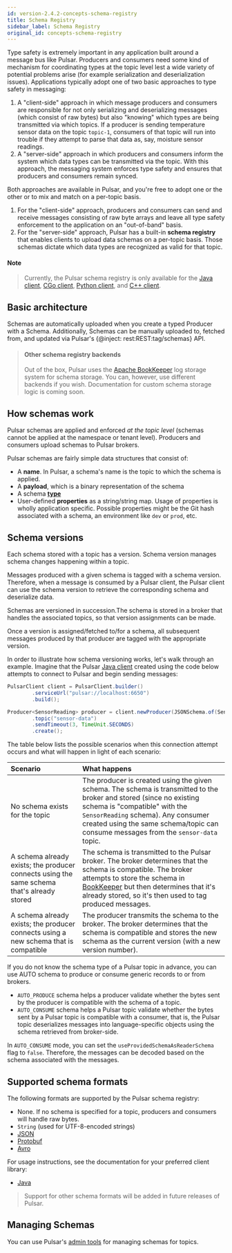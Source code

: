 ```yaml
---
id: version-2.4.2-concepts-schema-registry
title: Schema Registry
sidebar_label: Schema Registry
original_id: concepts-schema-registry
---
```


Type safety is extremely important in any application built around a message bus like Pulsar. Producers and consumers need some kind of mechanism for coordinating types at the topic level lest a wide variety of potential problems arise (for example serialization and deserialization issues). Applications typically adopt one of two basic approaches to type safety in messaging:

1. A "client-side" approach in which message producers and consumers are responsible for not only serializing and deserializing messages (which consist of raw bytes) but also "knowing" which types are being transmitted via which topics. If a producer is sending temperature sensor data on the topic `topic-1`, consumers of that topic will run into trouble if they attempt to parse that data as, say, moisture sensor readings.
2. A "server-side" approach in which producers and consumers inform the system which data types can be transmitted via the topic. With this approach, the messaging system enforces type safety and ensures that producers and consumers remain synced.

Both approaches are available in Pulsar, and you're free to adopt one or the other or to mix and match on a per-topic basis.

1. For the "client-side" approach, producers and consumers can send and receive messages consisting of raw byte arrays and leave all type safety enforcement to the application on an "out-of-band" basis.
1. For the "server-side" approach, Pulsar has a built-in **schema registry** that enables clients to upload data schemas on a per-topic basis. Those schemas dictate which data types are recognized as valid for that topic.

#### Note
>
> Currently, the Pulsar schema registry is only available for the [Java client](client-libraries-java.md), [CGo client](client-libraries-go.md), [Python client](client-libraries-python.md), and [C++ client](client-libraries-cpp.md).

## Basic architecture

Schemas are automatically uploaded when you create a typed Producer with a Schema. Additionally, Schemas can be manually uploaded to, fetched from, and updated via Pulsar's {@inject: rest:REST:tag/schemas} API.

> #### Other schema registry backends
> Out of the box, Pulsar uses the [Apache BookKeeper](concepts-architecture-overview#persistent-storage) log storage system for schema storage. You can, however, use different backends if you wish. Documentation for custom schema storage logic is coming soon.

## How schemas work

Pulsar schemas are applied and enforced *at the topic level* (schemas cannot be applied at the namespace or tenant level). Producers and consumers upload schemas to Pulsar brokers.

Pulsar schemas are fairly simple data structures that consist of:

* A **name**. In Pulsar, a schema's name is the topic to which the schema is applied.
* A **payload**, which is a binary representation of the schema
* A schema [**type**](#supported-schema-formats)
* User-defined **properties** as a string/string map. Usage of properties is wholly application specific. Possible properties might be the Git hash associated with a schema, an environment like `dev` or `prod`, etc.

## Schema versions

Each schema stored with a topic has a version. Schema version manages schema changes happening within a topic.

Messages produced with a given schema is tagged with a schema version. Therefore, when a message is consumed by a Pulsar client, the Pulsar client can use the schema version to retrieve the corresponding schema and deserialize data.

Schemas are versioned in succession.The schema is stored in a broker that handles the associated topics, so that version assignments can be made.

Once a version is assigned/fetched to/for a schema, all subsequent messages produced by that producer are tagged with the appropriate version.

In order to illustrate how schema versioning works, let's walk through an example. Imagine that the Pulsar [Java client](client-libraries-java.md) created using the code below attempts to connect to Pulsar and begin sending messages:

```java
PulsarClient client = PulsarClient.builder()
        .serviceUrl("pulsar://localhost:6650")
        .build();

Producer<SensorReading> producer = client.newProducer(JSONSchema.of(SensorReading.class))
        .topic("sensor-data")
        .sendTimeout(3, TimeUnit.SECONDS)
        .create();
```

The table below lists the possible scenarios when this connection attempt occurs and what will happen in light of each scenario:

Scenario | What happens
:--------|:------------
No schema exists for the topic | The producer is created using the given schema. The schema is transmitted to the broker and stored (since no existing schema is "compatible" with the `SensorReading` schema). Any consumer created using the same schema/topic can consume messages from the `sensor-data` topic.
A schema already exists; the producer connects using the same schema that's already stored | The schema is transmitted to the Pulsar broker. The broker determines that the schema is compatible. The broker attempts to store the schema in [BookKeeper](concepts-architecture-overview.md#persistent-storage) but then determines that it's already stored, so it's then used to tag produced messages.
A schema already exists; the producer connects using a new schema that is compatible | The producer transmits the schema to the broker. The broker determines that the schema is compatible and stores the new schema as the current version (with a new version number).

If you do not know the schema type of a Pulsar topic in advance, you can use AUTO schema to produce or consume generic records to or from brokers.

- `AUTO_PRODUCE` schema helps a producer validate whether the bytes sent by the producer is compatible with the schema of a topic. 
- `AUTO_CONSUME` schema helps a Pulsar topic validate whether the bytes sent by a Pulsar topic is compatible with a consumer, that is, the Pulsar topic deserializes messages into language-specific objects using the schema retrieved from broker-side.  

In `AUTO_CONSUME` mode, you can set the `useProvidedSchemaAsReaderSchema` flag to `false`. Therefore, the messages can be decoded based on the schema associated with the messages.

## Supported schema formats

The following formats are supported by the Pulsar schema registry:

* None. If no schema is specified for a topic, producers and consumers will handle raw bytes.
* `String` (used for UTF-8-encoded strings)
* [JSON](https://www.json.org/)
* [Protobuf](https://developers.google.com/protocol-buffers/)
* [Avro](https://avro.apache.org/)

For usage instructions, see the documentation for your preferred client library:

* [Java](client-libraries-java.md#schemas)

> Support for other schema formats will be added in future releases of Pulsar.

## Managing Schemas

You can use Pulsar's [admin tools](admin-api-schemas.md) for managing schemas for topics.

